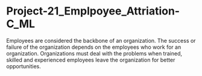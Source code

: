 # Project-21_Emplpoyee_Attriation-C_ML
Employees are considered the backbone of an organization. The success or failure of the organization depends on the employees who work for an organization. Organizations must deal with the problems when trained, skilled and experienced employees leave the organization for better opportunities.
